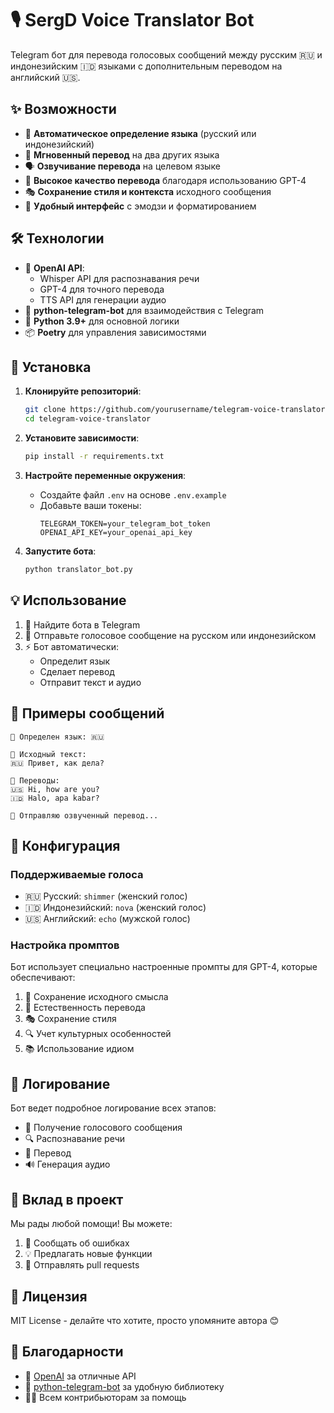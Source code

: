 # 🎙 SergD Voice Translator Bot

Telegram бот для перевода голосовых сообщений между русским 🇷🇺 и индонезийским 🇮🇩 языками с дополнительным переводом на английский 🇺🇸.

## ✨ Возможности

- 🎯 **Автоматическое определение языка** (русский или индонезийский)
- 🔄 **Мгновенный перевод** на два других языка
- 🗣 **Озвучивание перевода** на целевом языке
- 💫 **Высокое качество перевода** благодаря использованию GPT-4
- 🎭 **Сохранение стиля и контекста** исходного сообщения
- 📱 **Удобный интерфейс** с эмодзи и форматированием

## 🛠 Технологии

- 🤖 **OpenAI API**:
  - Whisper API для распознавания речи
  - GPT-4 для точного перевода
  - TTS API для генерации аудио
- 🔌 **python-telegram-bot** для взаимодействия с Telegram
- 🐍 **Python 3.9+** для основной логики
- 📦 **Poetry** для управления зависимостями

## 🚀 Установка

1. **Клонируйте репозиторий**:
   ```bash
   git clone https://github.com/yourusername/telegram-voice-translator.git
   cd telegram-voice-translator
   ```

2. **Установите зависимости**:
   ```bash
   pip install -r requirements.txt
   ```

3. **Настройте переменные окружения**:
   - Создайте файл `.env` на основе `.env.example`
   - Добавьте ваши токены:
     ```
     TELEGRAM_TOKEN=your_telegram_bot_token
     OPENAI_API_KEY=your_openai_api_key
     ```

4. **Запустите бота**:
   ```bash
   python translator_bot.py
   ```

## 💡 Использование

1. 🤖 Найдите бота в Telegram
2. 🎤 Отправьте голосовое сообщение на русском или индонезийском
3. ⚡️ Бот автоматически:
   - Определит язык
   - Сделает перевод
   - Отправит текст и аудио

## 🎯 Примеры сообщений

```
🎯 Определен язык: 🇷🇺

💭 Исходный текст:
🇷🇺 Привет, как дела?

🌟 Переводы:
🇺🇸 Hi, how are you?
🇮🇩 Halo, apa kabar?

🎤 Отправляю озвученный перевод...
```

## 🔧 Конфигурация

### Поддерживаемые голоса

- 🇷🇺 Русский: `shimmer` (женский голос)
- 🇮🇩 Индонезийский: `nova` (женский голос)
- 🇺🇸 Английский: `echo` (мужской голос)

### Настройка промптов

Бот использует специально настроенные промпты для GPT-4, которые обеспечивают:
1. 🎯 Сохранение исходного смысла
2. 💫 Естественность перевода
3. 🎭 Сохранение стиля
4. 🔍 Учет культурных особенностей
5. 📚 Использование идиом

## 📝 Логирование

Бот ведет подробное логирование всех этапов:
- 🎤 Получение голосового сообщения
- 🔍 Распознавание речи
- 🔄 Перевод
- 🔊 Генерация аудио

## 🤝 Вклад в проект

Мы рады любой помощи! Вы можете:
1. 🐛 Сообщать об ошибках
2. 💡 Предлагать новые функции
3. 🔧 Отправлять pull requests

## 📄 Лицензия

MIT License - делайте что хотите, просто упомяните автора 😊

## 👏 Благодарности

- 🤖 [OpenAI](https://openai.com) за отличные API
- 📱 [python-telegram-bot](https://python-telegram-bot.org) за удобную библиотеку
- 👨‍💻 Всем контрибьюторам за помощь
